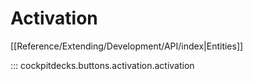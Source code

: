 # Activation

[[Reference/Extending/Development/API/index|Entities]]

::: cockpitdecks.buttons.activation.activation

